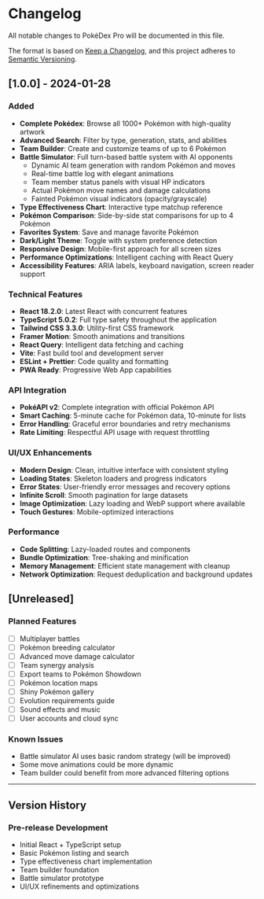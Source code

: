 # Changelog

All notable changes to PokéDex Pro will be documented in this file.

The format is based on [Keep a Changelog](https://keepachangelog.com/en/1.0.0/),
and this project adheres to [Semantic Versioning](https://semver.org/spec/v2.0.0.html).

## [1.0.0] - 2024-01-28

### Added
- **Complete Pokédex**: Browse all 1000+ Pokémon with high-quality artwork
- **Advanced Search**: Filter by type, generation, stats, and abilities
- **Team Builder**: Create and customize teams of up to 6 Pokémon
- **Battle Simulator**: Full turn-based battle system with AI opponents
  - Dynamic AI team generation with random Pokémon and moves
  - Real-time battle log with elegant animations
  - Team member status panels with visual HP indicators
  - Actual Pokémon move names and damage calculations
  - Fainted Pokémon visual indicators (opacity/grayscale)
- **Type Effectiveness Chart**: Interactive type matchup reference
- **Pokémon Comparison**: Side-by-side stat comparisons for up to 4 Pokémon
- **Favorites System**: Save and manage favorite Pokémon
- **Dark/Light Theme**: Toggle with system preference detection
- **Responsive Design**: Mobile-first approach for all screen sizes
- **Performance Optimizations**: Intelligent caching with React Query
- **Accessibility Features**: ARIA labels, keyboard navigation, screen reader support

### Technical Features
- **React 18.2.0**: Latest React with concurrent features
- **TypeScript 5.0.2**: Full type safety throughout the application
- **Tailwind CSS 3.3.0**: Utility-first CSS framework
- **Framer Motion**: Smooth animations and transitions
- **React Query**: Intelligent data fetching and caching
- **Vite**: Fast build tool and development server
- **ESLint + Prettier**: Code quality and formatting
- **PWA Ready**: Progressive Web App capabilities

### API Integration
- **PokéAPI v2**: Complete integration with official Pokémon API
- **Smart Caching**: 5-minute cache for Pokémon data, 10-minute for lists
- **Error Handling**: Graceful error boundaries and retry mechanisms
- **Rate Limiting**: Respectful API usage with request throttling

### UI/UX Enhancements
- **Modern Design**: Clean, intuitive interface with consistent styling
- **Loading States**: Skeleton loaders and progress indicators
- **Error States**: User-friendly error messages and recovery options
- **Infinite Scroll**: Smooth pagination for large datasets
- **Image Optimization**: Lazy loading and WebP support where available
- **Touch Gestures**: Mobile-optimized interactions

### Performance
- **Code Splitting**: Lazy-loaded routes and components
- **Bundle Optimization**: Tree-shaking and minification
- **Memory Management**: Efficient state management with cleanup
- **Network Optimization**: Request deduplication and background updates

## [Unreleased]

### Planned Features
- [ ] Multiplayer battles
- [ ] Pokémon breeding calculator
- [ ] Advanced move damage calculator
- [ ] Team synergy analysis
- [ ] Export teams to Pokémon Showdown
- [ ] Pokémon location maps
- [ ] Shiny Pokémon gallery
- [ ] Evolution requirements guide
- [ ] Sound effects and music
- [ ] User accounts and cloud sync

### Known Issues
- Battle simulator AI uses basic random strategy (will be improved)
- Some move animations could be more dynamic
- Team builder could benefit from more advanced filtering options

---

## Version History

### Pre-release Development
- Initial React + TypeScript setup
- Basic Pokémon listing and search
- Type effectiveness chart implementation
- Team builder foundation
- Battle simulator prototype
- UI/UX refinements and optimizations

